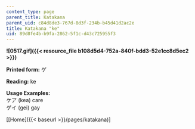 ```yaml
---
content_type: page
parent_title: Katakana
parent_uid: c84d8de3-767d-8d3f-234b-b45d41d2ac2e
title: Katakana "ke"
uid: 89d8fe4b-b9fa-2862-5f1c-d43c725955f3
---
```


**![0517.gif]({{< resource_file b108d5d4-752a-840f-bdd3-52e1cc8d5ec2 >}})**

**Printed form:** ゲ

**Reading:** ke

**Usage Examples:**  
ケア (kea) care  
ゲイ (gei) gay

\[[Home]({{< baseurl >}}/pages/katakana)\]